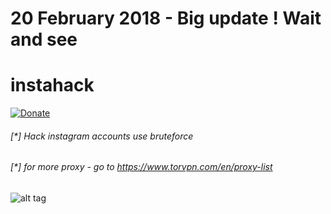 # 20 February 2018 - Big update ! Wait and see 

# instahack
[![Donate](https://img.shields.io/badge/Donate-PayPal-green.svg)](https://www.paypal.com/cgi-bin/webscr?cmd=_s-xclick&hosted_button_id=ARVABYAUX3NPC)

###### [*] Hack instagram accounts use bruteforce
###### [*] for more proxy - go to https://www.torvpn.com/en/proxy-list
![alt tag](https://raw.githubusercontent.com/avramit/instahack/master/screenshot.jpg)
